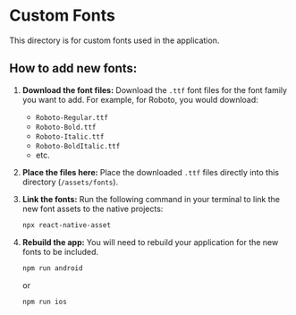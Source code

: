 # Custom Fonts

This directory is for custom fonts used in the application.

## How to add new fonts:

1.  **Download the font files:** Download the `.ttf` font files for the font family you want to add. For example, for Roboto, you would download:
    *   `Roboto-Regular.ttf`
    *   `Roboto-Bold.ttf`
    *   `Roboto-Italic.ttf`
    *   `Roboto-BoldItalic.ttf`
    *   etc.

2.  **Place the files here:** Place the downloaded `.ttf` files directly into this directory (`/assets/fonts`).

3.  **Link the fonts:** Run the following command in your terminal to link the new font assets to the native projects:
    ```bash
    npx react-native-asset
    ```

4.  **Rebuild the app:** You will need to rebuild your application for the new fonts to be included.
    ```bash
    npm run android
    ```
    or
    ```bash
    npm run ios
    ```

